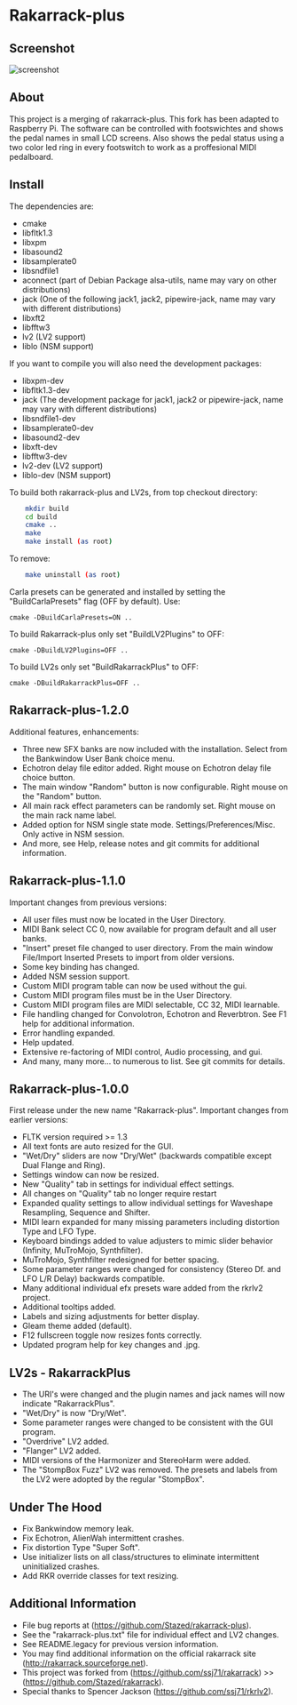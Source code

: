 Rakarrack-plus
=============

Screenshot
----------

![screenshot](https://raw.github.com/Stazed/rakarrack-plus/wip/doc/rakarrack-plus-1.1.0.png "Rakarrack-plus release-1.1.0")


About
-----
This project is a merging of rakarrack-plus. This fork has been adapted to Raspberry Pi.
The software can be controlled with footswichtes and shows the pedal names in small LCD
screens. Also shows the pedal status using a two color led ring in every footswitch
to work as a proffesional MIDI pedalboard.

Install
-------

The dependencies are:

*   cmake
*   libfltk1.3
*   libxpm
*   libasound2
*   libsamplerate0
*   libsndfile1
*   aconnect  (part of Debian Package alsa-utils, name may vary on other distributions)
*   jack (One of the following jack1, jack2, pipewire-jack, name may vary with different distributions)
*   libxft2
*   libfftw3
*   lv2     (LV2 support)
*   liblo   (NSM support)

If you want to compile you will also need the development packages:

*   libxpm-dev 
*   libfltk1.3-dev
*   jack (The development package for jack1, jack2 or pipewire-jack, name may vary with different distributions)
*   libsndfile1-dev
*   libsamplerate0-dev
*   libasound2-dev
*   libxft-dev
*   libfftw3-dev
*   lv2-dev  (LV2 support)
*   liblo-dev   (NSM support)


To build both rakarrack-plus and LV2s, from top checkout directory:
```bash
    mkdir build
    cd build
    cmake ..
    make
    make install (as root)
```
To remove:
```bash
    make uninstall (as root)
```
Carla presets can be generated and installed by setting the "BuildCarlaPresets"
flag (OFF by default). Use:

    cmake -DBuildCarlaPresets=ON ..

To build Rakarrack-plus only set "BuildLV2Plugins" to OFF:

    cmake -DBuildLV2Plugins=OFF ..
    
To build LV2s only set "BuildRakarrackPlus" to OFF:

    cmake -DBuildRakarrackPlus=OFF ..

Rakarrack-plus-1.2.0
--------------------
Additional features, enhancements:
*   Three new SFX banks are now included with the installation. Select from the
    Bankwindow User Bank choice menu.
*   Echotron delay file editor added. Right mouse on Echotron delay file choice button.
*   The main window "Random" button is now configurable. Right mouse on the "Random" button.
*   All main rack effect parameters can be randomly set. Right mouse on the main rack name label.
*   Added option for NSM single state mode. Settings/Preferences/Misc. Only active in NSM session.
*   And more, see Help, release notes and git commits for additional information.

Rakarrack-plus-1.1.0
--------------------
Important changes from previous versions:
*   All user files must now be located in the User Directory.
*   MIDI Bank select CC 0, now available for program default and all user banks.
*   "Insert" preset file changed to user directory. From the main window File/Import Inserted Presets
    to import from older versions.
*   Some key binding has changed.
*   Added NSM session support.
*   Custom MIDI program table can now be used without the gui.
*   Custom MIDI program files must be in the User Directory.
*   Custom MIDI program files are MIDI selectable, CC 32, MIDI learnable.
*   File handling changed for Convolotron, Echotron and Reverbtron. See F1 help for additional information.
*   Error handling expanded.
*   Help updated.
*   Extensive re-factoring of MIDI control, Audio processing, and gui.
*   And many, many more... to numerous to list. See git commits for details.


Rakarrack-plus-1.0.0
--------------------

First release under the new name "Rakarrack-plus".
Important changes from earlier versions:
*   FLTK version required >= 1.3
*   All text fonts are auto resized for the GUI.
*   "Wet/Dry" sliders are now "Dry/Wet" (backwards compatible except Dual Flange and Ring).
*   Settings window can now be resized.
*   New "Quality" tab in settings for individual effect settings.
*   All changes on "Quality" tab no longer require restart
*   Expanded quality settings to allow individual settings for Waveshape Resampling, Sequence and Shifter.
*   MIDI learn expanded for many missing parameters including distortion Type and LFO Type.
*   Keyboard bindings added to value adjusters to mimic slider behavior (Infinity, MuTroMojo, Synthfilter).
*   MuTroMojo, Synthfilter redesigned for better spacing.
*   Some parameter ranges were changed for consistency (Stereo Df. and LFO L/R Delay) backwards compatible.
*   Many additional individual efx presets ware added from the rkrlv2 project.
*   Additional tooltips added.
*   Labels and sizing adjustments for better display.
*   Gleam theme added (default).
*   F12 fullscreen toggle now resizes fonts correctly.
*   Updated program help for key changes and .jpg.

LV2s - RakarrackPlus
--------------------
*   The URI's were changed and the plugin names and jack names will now indicate "RakarrackPlus".
*   "Wet/Dry" is now "Dry/Wet".
*   Some parameter ranges were changed to be consistent with the GUI program.
*   "Overdrive" LV2 added.
*   "Flanger" LV2 added.
*   MIDI versions of the Harmonizer and StereoHarm were added.
*   The "StompBox Fuzz" LV2 was removed. The presets and labels from the LV2 were adopted by the regular "StompBox".

Under The Hood
--------------
*   Fix Bankwindow memory leak.
*   Fix Echotron, AlienWah intermittent crashes.
*   Fix distortion Type "Super Soft".
*   Use initializer lists on all class/structures to eliminate intermittent uninitialized crashes.
*   Add RKR override classes for text resizing.

Additional Information
----------------------
*   File bug reports at (https://github.com/Stazed/rakarrack-plus).
*   See the "rakarrack-plus.txt" file for individual effect and LV2 changes.
*   See README.legacy for previous version information.
*   You may find additional information on the official rakarrack site (http://rakarrack.sourceforge.net).
*   This project was forked from (https://github.com/ssj71/rakarrack) >> (https://github.com/Stazed/rakarrack).
*   Special thanks to Spencer Jackson (https://github.com/ssj71/rkrlv2).
